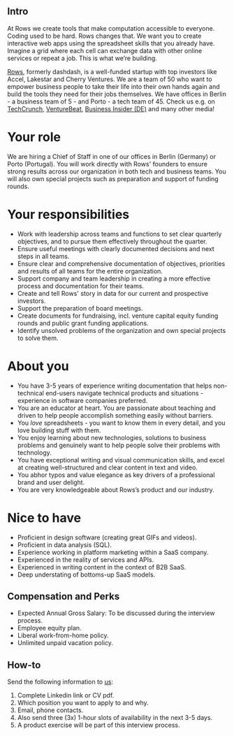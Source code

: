 ## Intro
At Rows we create tools that make computation accessible to everyone.
Coding used to be hard. Rows changes that. We want you to create interactive web apps using the spreadsheet skills that you already have. Imagine a grid where each cell can exchange data with other online services or repeat a job. This is what we’re building.

[Rows](https://rows.com/), formerly dashdash, is a well-funded startup with top investors like Accel, Lakestar and Cherry Ventures. We are a team of 50 who want to empower business people to take their life into their own hands again and build the tools they need for their jobs themselves. We have offices in Berlin - a business team of 5 - and Porto - a tech team of 45. Check us e.g. on [TechCrunch](https://tcrn.ch/3dEhNKD), [VentureBeat](https://venturebeat.com/2021/02/23/rows-raises-16-million-and-launches-next-gen-spreadsheets-with-built-in-data-integrations/), [Business Insider (DE)](https://www.businessinsider.de/gruenderszene/rows-excel-konkurrent-finanzierung/) and many other media!

# Your role

We are hiring a Chief of Staff in one of our offices in Berlin (Germany) or Porto (Portugal). You will work directly with Rows' founders to ensure strong results across our organization in both tech and business teams. You will also own special projects such as preparation and support of funding rounds.

# Your responsibilities

* Work with leadership across teams and functions to set clear quarterly objectives, and to pursue them effectively throughout the quarter.
* Ensure useful meetings with clearly documented decisions and next steps in all teams.
* Ensure clear and comprehensive documentation of objectives, priorities and results of all teams for the entire organization.
* Support company and team leadership in creating a more effective process and documentation for their teams.
* Create and tell Rows' story in data for our current and prospective investors.
* Support the preparation of board meetings.
* Create documents for fundraising, incl. venture capital equity funding rounds and public grant funding applications.
* Identify unsolved problems of the organization and own special projects to solve them.

# About you

* You have 3-5 years of experience writing documentation that helps non-technical end-users navigate technical products and situations - experience in software companies preferred. 
* You are an educator at heart. You are passionate about teaching and driven to help people accomplish something easily without barriers.
* You *love* spreadsheets - you want to know them in every detail, and you love building stuff with them.
* You enjoy learning about new technologies, solutions to business problems and genuinely want to help people solve their problems with technology.
* You have exceptional writing and visual communication skills, and excel at creating well-structured and clear content in text and video. 
* You abhor typos and value elegance as key drivers of a professional brand and user delight.
* You are very knowledgeable about Rows’s product and our industry.


# Nice to have

* Proficient in design software (creating great GIFs and videos).
* Proficient in data analysis (SQL).
* Experience working in platform marketing within a SaaS company.
* Experienced in the reality of services and APIs.
* Experienced in writing content in the context of B2B SaaS.
* Deep understating of bottoms-up SaaS models.


## Compensation and Perks
- Expected Annual Gross Salary: To be discussed during the interview process.
- Employee equity plan.
- Liberal work-from-home policy.
- Unlimited unpaid vacation policy.

## How-to
Send the following information to [us](mailto:join@rows.com):
1. Complete Linkedin link or CV pdf.
1. Which position you want to apply to and why.
1. Email, phone contacts.
1. Also send three (3x) 1-hour slots of availability in the next 3-5 days.
1. A product exercise will be part of this interview process.
